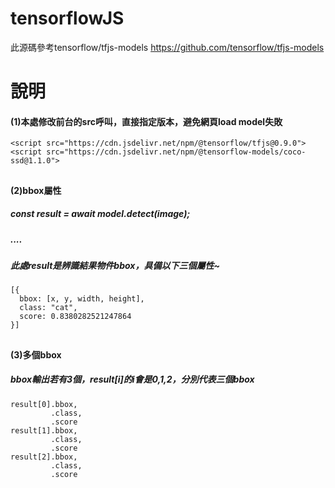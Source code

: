 # tensorflowJS
此源碼參考tensorflow/tfjs-models
https://github.com/tensorflow/tfjs-models

##

# 說明
#### (1)本處修改前台的src呼叫，直接指定版本，避免網頁load model失敗  
    <script src="https://cdn.jsdelivr.net/npm/@tensorflow/tfjs@0.9.0">
    <script src="https://cdn.jsdelivr.net/npm/@tensorflow-models/coco-ssd@1.1.0">
    
  ##
  
#### (2)bbox屬性
##### const result = await model.detect(image);
##### ....
##### 此處result是辨識結果物件bbox，具備以下三個屬性~
    [{
      bbox: [x, y, width, height],
      class: "cat",
      score: 0.8380282521247864
    }]  

  
 ## 
  
#### (3)多個bbox
##### bbox輸出若有3個，result[i]的i會是0,1,2，分別代表三個bbox
    result[0].bbox, 
             .class, 
             .score
    result[1].bbox, 
             .class, 
             .score
    result[2].bbox, 
             .class, 
             .score
